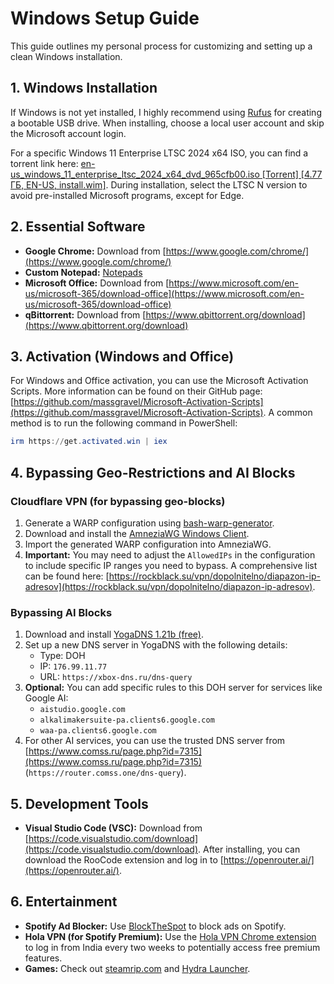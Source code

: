 # Windows Setup Guide

This guide outlines my personal process for customizing and setting up a clean Windows installation.

## 1. Windows Installation

If Windows is not yet installed, I highly recommend using [Rufus](https://rufus.ie/en/) for creating a bootable USB drive. When installing, choose a local user account and skip the Microsoft account login.

For a specific Windows 11 Enterprise LTSC 2024 x64 ISO, you can find a torrent link here: [en-us_windows_11_enterprise_ltsc_2024_x64_dvd_965cfb00.iso [Torrent] [4.77 ГБ, EN-US, install.wim]](https://www.comss.ru/download/page.php?id=13359). During installation, select the LTSC N version to avoid pre-installed Microsoft programs, except for Edge.

## 2. Essential Software

*   **Google Chrome:** Download from [https://www.google.com/chrome/](https://www.google.com/chrome/)
*   **Custom Notepad:** [Notepads](https://github.com/0x7c13/Notepads)
*   **Microsoft Office:** Download from [https://www.microsoft.com/en-us/microsoft-365/download-office](https://www.microsoft.com/en-us/microsoft-365/download-office)
*   **qBittorrent:** Download from [https://www.qbittorrent.org/download](https://www.qbittorrent.org/download)

## 3. Activation (Windows and Office)

For Windows and Office activation, you can use the Microsoft Activation Scripts. More information can be found on their GitHub page: [https://github.com/massgravel/Microsoft-Activation-Scripts](https://github.com/massgravel/Microsoft-Activation-Scripts). A common method is to run the following command in PowerShell:
```powershell
irm https://get.activated.win | iex
```

## 4. Bypassing Geo-Restrictions and AI Blocks

### Cloudflare VPN (for bypassing geo-blocks)

1.  Generate a WARP configuration using [bash-warp-generator](https://github.com/ImMALWARE/bash-warp-generator).
2.  Download and install the [AmneziaWG Windows Client](https://github.com/amnezia-vpn/amneziawg-windows-client/releases).
3.  Import the generated WARP configuration into AmneziaWG.
4.  **Important:** You may need to adjust the `AllowedIPs` in the configuration to include specific IP ranges you need to bypass. A comprehensive list can be found here: [https://rockblack.su/vpn/dopolnitelno/diapazon-ip-adresov](https://rockblack.su/vpn/dopolnitelno/diapazon-ip-adresov).

### Bypassing AI Blocks

1.  Download and install [YogaDNS 1.21b (free)](https://www.comss.ru/download/page.php?id=7734).
2.  Set up a new DNS server in YogaDNS with the following details:
    *   Type: DOH
    *   IP: `176.99.11.77`
    *   URL: `https://xbox-dns.ru/dns-query`
3.  **Optional:** You can add specific rules to this DOH server for services like Google AI:
    *   `aistudio.google.com`
    *   `alkalimakersuite-pa.clients6.google.com`
    *   `waa-pa.clients6.google.com`
4.  For other AI services, you can use the trusted DNS server from [https://www.comss.ru/page.php?id=7315](https://www.comss.ru/page.php?id=7315) (`https://router.comss.one/dns-query`).

## 5. Development Tools

*   **Visual Studio Code (VSC):** Download from [https://code.visualstudio.com/download](https://code.visualstudio.com/download). After installing, you can download the RooCode extension and log in to [https://openrouter.ai/](https://openrouter.ai/).

## 6. Entertainment

*   **Spotify Ad Blocker:** Use [BlockTheSpot](https://github.com/mrpond/BlockTheSpot) to block ads on Spotify.
*   **Hola VPN (for Spotify Premium):** Use the [Hola VPN Chrome extension](https://chromewebstore.google.com/detail/hola-vpn-your-website-unb/gkojfkhlekighikafcpjkiklfbnlmeio?hl=ru) to log in from India every two weeks to potentially access free premium features.
*   **Games:** Check out [steamrip.com](https://steamrip.com/) and [Hydra Launcher](https://github.com/hydralauncher/hydra).

